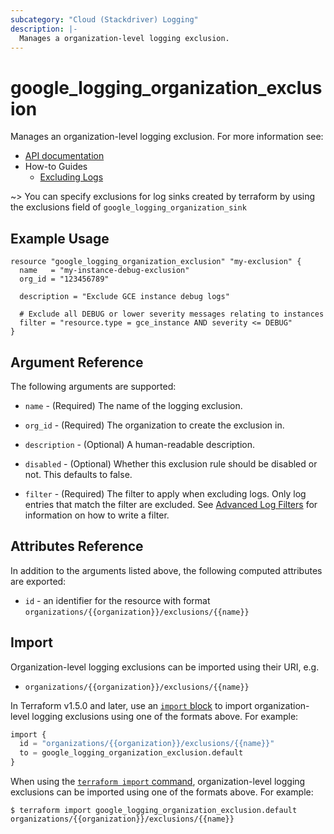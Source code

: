```yaml
---
subcategory: "Cloud (Stackdriver) Logging"
description: |-
  Manages a organization-level logging exclusion.
---
```


# google\_logging\_organization\_exclusion

Manages an organization-level logging exclusion. For more information see:

* [API documentation](https://cloud.google.com/logging/docs/reference/v2/rest/v2/organizations.exclusions)
* How-to Guides
    * [Excluding Logs](https://cloud.google.com/logging/docs/exclusions)

~> You can specify exclusions for log sinks created by terraform by using the exclusions field of `google_logging_organization_sink`

## Example Usage

```hcl
resource "google_logging_organization_exclusion" "my-exclusion" {
  name   = "my-instance-debug-exclusion"
  org_id = "123456789"

  description = "Exclude GCE instance debug logs"

  # Exclude all DEBUG or lower severity messages relating to instances
  filter = "resource.type = gce_instance AND severity <= DEBUG"
}
```

## Argument Reference

The following arguments are supported:

* `name` - (Required) The name of the logging exclusion.

* `org_id` - (Required) The organization to create the exclusion in.

* `description` - (Optional) A human-readable description.

* `disabled` - (Optional) Whether this exclusion rule should be disabled or not. This defaults to
    false.

* `filter` - (Required) The filter to apply when excluding logs. Only log entries that match the filter are excluded.
    See [Advanced Log Filters](https://cloud.google.com/logging/docs/view/advanced-filters) for information on how to
    write a filter.

## Attributes Reference

In addition to the arguments listed above, the following computed attributes are exported:

* `id` - an identifier for the resource with format `organizations/{{organization}}/exclusions/{{name}}`

## Import

Organization-level logging exclusions can be imported using their URI, e.g.

* `organizations/{{organization}}/exclusions/{{name}}`

In Terraform v1.5.0 and later, use an [`import` block](https://developer.hashicorp.com/terraform/language/import) to import organization-level logging exclusions using one of the formats above. For example:

```tf
import {
  id = "organizations/{{organization}}/exclusions/{{name}}"
  to = google_logging_organization_exclusion.default
}
```

When using the [`terraform import` command](https://developer.hashicorp.com/terraform/cli/commands/import), organization-level logging exclusions can be imported using one of the formats above. For example:

```
$ terraform import google_logging_organization_exclusion.default organizations/{{organization}}/exclusions/{{name}}
```
